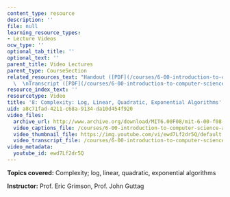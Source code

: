 ```yaml
---
content_type: resource
description: ''
file: null
learning_resource_types:
- Lecture Videos
ocw_type: ''
optional_tab_title: ''
optional_text: ''
parent_title: Video Lectures
parent_type: CourseSection
related_resources_text: "Handout ([PDF](/courses/6-00-introduction-to-computer-science-and-programming-fall-2008/resources/lec8))\
  \  \nTranscript ([PDF](/courses/6-00-introduction-to-computer-science-and-programming-fall-2008/resources/6-00f08-l08))"
resource_index_text: ''
resourcetype: Video
title: '8: Complexity: Log, Linear, Quadratic, Exponential Algorithms'
uid: a8c71fad-4211-c68a-9134-da10d454f920
video_files:
  archive_url: http://www.archive.org/download/MIT6.00F08/mit-6-00-f08-lec08_300k.mp4
  video_captions_file: /courses/6-00-introduction-to-computer-science-and-programming-fall-2008/f3f9f6b3748d59148dfd45fbf2a796a9_ewd7Lf2dr5Q.vtt
  video_thumbnail_file: https://img.youtube.com/vi/ewd7Lf2dr5Q/default.jpg
  video_transcript_file: /courses/6-00-introduction-to-computer-science-and-programming-fall-2008/e29fb69649d57302ba9ef13a328de980_ewd7Lf2dr5Q.pdf
video_metadata:
  youtube_id: ewd7Lf2dr5Q
---
```


**Topics covered:** Complexity; log, linear, quadratic, exponential algorithms

**Instructor:** Prof. Eric Grimson, Prof. John Guttag